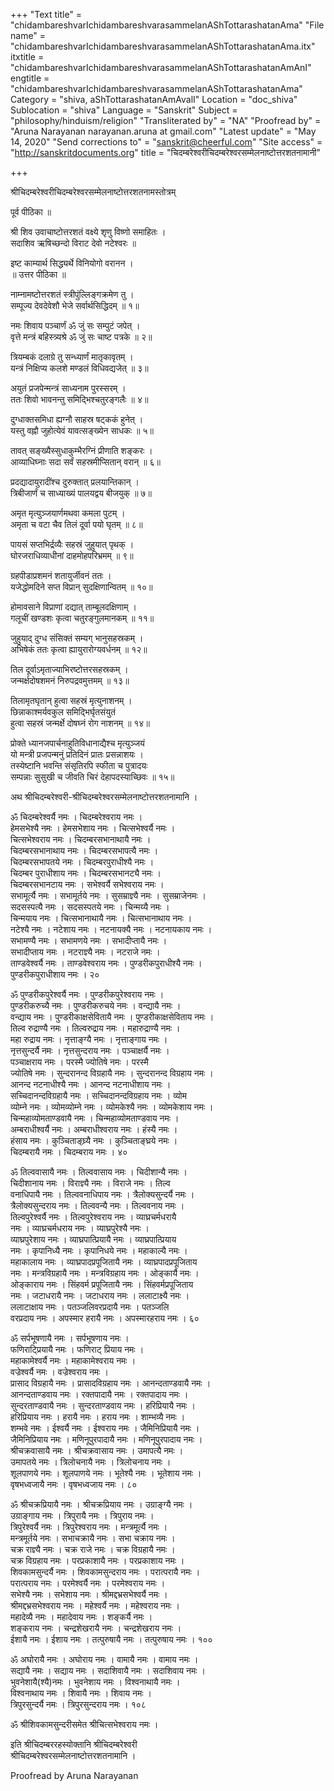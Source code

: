 +++
"Text title" = "chidambareshvarIchidambareshvarasammelanAShTottarashatanAma"
"File name" = "chidambareshvarIchidambareshvarasammelanAShTottarashatanAma.itx"
itxtitle = "chidambareshvarIchidambareshvarasammelanAShTottarashatanAmAnI"
engtitle = "chidambareshvarIchidambareshvarasammelanAShTottarashatanAma"
Category = "shiva, aShTottarashatanAmAvalI"
Location = "doc_shiva"
Sublocation = "shiva"
Language = "Sanskrit"
Subject = "philosophy/hinduism/religion"
"Transliterated by" = "NA"
"Proofread by" = "Aruna Narayanan narayanan.aruna at gmail.com"
"Latest update" = "May 14, 2020"
"Send corrections to" = "sanskrit@cheerful.com"
"Site access" = "http://sanskritdocuments.org"
title = "चिदम्बरेश्वरीचिदम्बरेश्वरसम्मेलनाष्टोत्तरशतनामानी"

+++
  
 श्रीचिदम्बरेश्वरीचिदम्बरेश्वरसम्मेलनाष्टोत्तरशतनामस्तोत्रम्   
  
पूर्व पीठिका ॥  
  
श्री शिव उवाचाष्टोत्तरशतं वक्ष्ये शृणु विष्णो समाहितः ।  
सदाशिव ऋषिच्छन्दो विराट देवो नटेश्वरः ॥  
  
इष्ट काम्यार्थ सिद्ध्यर्थे विनियोगो वरानन ।  
 ॥ उत्तर पीठिका ॥  
  
नाम्नामष्टोत्तरशतं स्त्रीपुंल्लिङ्गक्रमेण तु ।  
सम्पूज्य देवदेवेशौ भेजे सर्वार्थसिद्धिदम् ॥ १॥  
  
नमः शिवाय पञ्चार्णं ॐ जुं सः सम्पुटं जपेत् ।  
वृत्ते मन्त्रं बहिस्त्र्यश्रे ॐ जुं सः चाष्ट पत्रके ॥ २॥  
  
त्रियम्बकं दलाग्रे तु सन्ध्यार्णं मातृकावृतम् ।  
यन्त्रं निक्षिप्य कलशे मण्डलं विधिवद्यजेत् ॥ ३॥  
  
अयुतं प्रजपेन्मन्त्रं साध्यनाम पुरस्सरम् ।  
ततः शिवो भावनन्तु समिद्भिश्चतुरङ्गलैः ॥ ४॥  
  
दुग्धाक्तसमिधा ह्यग्नौ साहस्र षट्ककं हुनेत् ।  
यस्तु वह्नौ जुहोत्येवं यावत्सङ्ख्येन साधकः ॥ ५॥  
  
तावत् सङ्ख्यैस्सुधाकुम्भैरग्निं प्रीणाति शङ्करः ।  
आव्याधिघ्नाः सदा सर्वं सहस्रमीप्सितान् वरान् ॥ ६॥  
  
प्रदद्यादायुरादींश्च दुरुक्तात् प्रलयान्तिकान् ।  
त्रिबीजार्णं च साध्याख्यं पालयद्वय बीजयुक् ॥ ७॥  
  
अमृत मृत्युञ्जयार्णमथवा कमला पुटम् ।  
अमृता च वटा चैव तिलं दूर्वा पयो घृतम् ॥ ८॥  
  
पायसं सप्तभिर्द्रव्यैः सहस्रं जुहुयात् पृथक् ।  
घोरजराधिव्याधीनां दाहमोहपरिभ्रमम् ॥ ९॥  
  
ग्रहपीडाप्रशमनं शतायुर्जीवनं ततः ।  
यजेद्धोमदिने सप्त विप्रान् सुदक्षिणान्वितम् ॥ १०॥  
  
होमावसाने विप्राणां दद्यात् ताम्बूलदक्षिणाम् ।  
गलूचीं खण्डशः कृत्वा चतुरङ्गुलमानकम् ॥ ११॥  
  
जुहुयाद् दुग्ध संसिक्तं सम्यग् भानुसहस्रकम् ।  
अभिषेकं ततः कृत्वा ह्यायुरारोग्यवर्धनम् ॥ १२॥  
  
तिल दूर्वाऽमृताज्याभिरष्टोत्तरसहस्रकम् ।  
जन्मर्क्षदोषशमनं निरुपद्रवमुत्तमम् ॥ १३॥  
  
तिलामृतघृतान् हुत्वा सहस्रं मृत्युनाशनम् ।  
छिन्नाकाश्मर्यवकुल समिद्भिर्घृतसंयुतं  
हुत्वा सहस्रं जन्मर्क्षे दोषघ्नं रोग नाशनम् ॥ १४॥  
  
प्रोक्ते ध्यानजपार्चनाहुतिविधानाद्यैश्च मृत्युञ्जयं  
यो मन्त्री प्रजपन्मनुं प्रतिदिनं प्रातः प्रसन्नाशयः ।  
तस्येष्टानि भवन्ति संसृतिरपि स्फीता च पुत्रादयः  
सम्पन्नाः सुसुखी च जीवति चिरं देहापदस्याच्छिवः ॥ १५॥  
  
अथ श्रीचिदम्बरेश्वरी-श्रीचिदम्बरेश्वरसम्मेलनाष्टोत्तरशतनामानि ।  
  
ॐ चिदम्बरेश्वर्यै नमः । चिदम्बरेश्वराय नमः ।  
हेमसभेश्यै नमः । हेमसभेशाय नमः । चित्सभेश्वर्यै नमः ।  
चित्सभेश्वराय नमः । चिदम्बरसभानाथायै नमः ।  
चिदम्बरसभानाथाय नमः । चिदम्बरसभापत्यै नमः ।  
चिदम्बरसभापतये नमः । चिदम्बरपुराधीश्यै नमः ।  
चिदम्बर पुराधीशाय नमः । चिदम्बरसभानट्यै नमः ।  
चिदम्बरसभानटाय नमः । सभेश्वर्यै सभेश्वराय नमः ।  
सभामूर्त्यै नमः । सभामूर्तये नमः । सुसम्राज्ञ्यै नमः । सुसम्राजेनमः ।  
सदसस्पत्यै नमः । सदसस्पतये नमः । चिन्मय्यै नमः ।  
चिन्मयाय नमः । चित्सभानाथायै नमः । चित्सभानाथाय नमः ।  
नटेश्यै नमः । नटेशाय नमः । नटनायक्यै नमः । नटनायकाय नमः ।  
सभामण्यै नमः । सभामणये नमः । सभादीप्तायै नमः ।  
सभादीप्ताय नमः । नटराज्ञ्यै नमः । नटराजे नमः ।  
ताण्डवेश्वर्यै नमः । ताण्डवेश्वराय नमः । पुण्डरीकपुराधीश्यै नमः ।  
पुण्डरीकपुराधीशाय नमः । २०  
  
ॐ पुण्डरीकपुरेश्वर्यै नमः । पुण्डरीकपुरेश्वराय नमः ।  
पुण्डरीकरुच्यै नमः । पुण्डरीकरुचये नमः । वन्द्यायै नमः ।  
वन्द्याय नमः । पुण्डरीकाक्षसेवितायै नमः । पुण्डरीकाक्षसेविताय नमः ।  
तिल्व रुद्राण्यै नमः । तिल्वरुद्राय नमः । महारुद्राण्यै नमः ।  
महा रुद्राय नमः । नृत्ताङ्ग्यै नमः । नृत्ताङ्गाय नमः ।  
नृत्तसुन्दर्यै नमः । नृत्तसुन्दराय नमः । पञ्चाक्षर्यै नमः ।  
पञ्चाक्षराय नमः । परस्मै ज्योतिषे नमः । परस्मै  
ज्योतिषे नमः । सुन्दरानन्द विग्रहायै नमः । सुन्दरानन्द विग्रहाय नमः ।  
आनन्द नटनाधीश्यै नमः । आनन्द नटनाधीशाय नमः ।  
सच्चिदानन्दविग्रहायै नमः । सच्चिदानन्दविग्रहाय नमः । व्योम  
व्योम्ने नमः । व्योमव्योम्ने नमः । व्योमकेश्यै नमः । व्योमकेशाय नमः ।  
चिन्महाव्योमताण्डवायै नमः । चिन्महाव्योमताण्डवाय नमः ।  
अम्बराधीश्वर्यै नमः । अम्बराधीश्वराय नमः । हंस्यै नमः ।  
हंसाय नमः । कुञ्चिताङ्घ्र्यै नमः । कुञ्चिताङ्घ्रये नमः ।  
चिदम्बरायै नमः । चिदम्बराय नमः । ४०  
  
ॐ तिल्ववासायै नमः । तिल्ववासाय नमः । चिदीशान्यै नमः ।  
चिदीशानाय नमः । विराज्ञ्यै नमः । विराजे नमः । तिल्व  
वनाधिपायै नमः । तिल्ववनाधिपाय नमः । त्रैलोक्यसुन्दर्यै नमः ।  
त्रैलोक्यसुन्दराय नमः । तिल्ववन्यै नमः । तिल्ववनाय नमः ।  
तिल्वपुरेश्वर्यै नमः । तिल्वपुरेश्वराय नमः । व्याघ्रचर्मधरायै  
नमः । व्याघ्रचर्मधराय नमः । व्याघ्रपुरेश्यै नमः ।  
व्याघ्रपुरेशाय नमः । व्याघ्रपात्प्रियायै नमः । व्याघ्रपात्प्रियाय  
नमः । कृपानिध्यै नमः । कृपानिधये नमः । महाकाल्यै नमः ।  
महाकालाय नमः । व्याघ्रपादप्रपूजितायै नमः । व्याघ्रपादप्रपूजिताय  
नमः । मन्त्रविग्रहायै नमः । मन्त्रविग्रहाय नमः । ओङ्कार्यै नमः ।  
ओङ्काराय नमः । सिंहवर्म प्रपूजितायै नमः । सिंहवर्मप्रपूजिताय  
नमः । जटाधरायै नमः । जटाधराय नमः । ललाटाक्ष्यै नमः ।  
ललाटाक्षाय नमः । पतञ्जलिवरप्रदायै नमः । पतञ्जलि  
वरप्रदाय नमः । अपस्मार हरायै नमः । अपस्मारहराय नमः । ६०  
  
ॐ सर्पभूषणायै नमः । सर्पभूषणाय नमः ।  
फणिराट्प्रियायै नमः । फणिराट् प्रियाय नमः ।  
महाकामेश्वर्यै नमः । महाकामेश्वराय नमः ।  
वज्रेश्वर्यै नमः । वज्रेश्वराय नमः ।  
प्रासाद विग्रहायै नमः । प्रासादविग्रहाय नमः । आनन्दताण्डवायै नमः ।  
आनन्दताण्डवाय नमः । रक्तपादायै नमः । रक्तपादाय नमः ।  
सुन्दरताण्डवायै नमः । सुन्दरताण्डवाय नमः । हरिप्रियायै नमः ।  
हरिप्रियाय नमः । हरायै नमः । हराय नमः । शाम्भव्यै नमः ।  
शम्भवे नमः । ईश्वर्यै नमः । ईश्वराय नमः । जैमिनिप्रियायै नमः ।  
जैमिनिप्रियाय नमः । मणिनूपुरपादायै नमः । मणिनूपुरपादाय नमः ।  
श्रीचक्रवासायै नमः । श्रीचक्रवासाय नमः । उमापत्यै नमः ।  
उमापतये नमः । त्रिलोचनायै नमः । त्रिलोचनाय नमः ।  
शूलपाणये नमः । शूलपाणये नमः । भूतेश्यै नमः । भूतेशाय नमः ।  
वृषभध्वजायै नमः । वृषभध्वजाय नमः । ८०  
  
ॐ श्रीचक्रप्रियायै नमः । श्रीचक्रप्रियाय नमः । उग्राङ्ग्यै नमः ।  
उग्राङ्गाय नमः । त्रिपुरायै नमः । त्रिपुराय नमः ।  
त्रिपुरेश्वर्यै नमः । त्रिपुरेश्वराय नमः । मन्त्रमूर्त्यै नमः ।  
मन्त्रमूर्तये नमः । सभाचक्रायै नमः । सभा चक्राय नमः ।  
चक्र राज्ञ्यै नमः । चक्र राजे नमः । चक्र विग्रहायै नमः ।  
चक्र विग्रहाय नमः । परप्रकाशायै नमः । परप्रकाशाय नमः ।  
शिवकामसुन्दर्यै नमः । शिवकामसुन्दराय नमः । परात्परायै नमः ।  
परात्पराय नमः । परमेश्वर्यै नमः । परमेश्वराय नमः ।  
सभेश्यै नमः । सभेशाय नमः । श्रीमद्दभ्रसभेश्वर्यै नमः ।  
श्रीमद्दभ्रसभेश्वराय नमः । महेश्वर्यै नमः । महेश्वराय नमः ।  
महादेव्यै नमः । महादेवाय नमः । शङ्कर्यै नमः ।  
शङ्कराय नमः । चन्द्रशेखरायै नमः । चन्द्रशेखराय नमः ।  
ईशायै नमः । ईशाय नमः । तत्पुरुषायै नमः । तत्पुरुषाय नमः । १००  
  
ॐ अघोरायै नमः । अघोराय नमः । वामायै नमः । वामाय नमः ।  
सद्यायै नमः । सद्याय नमः । सदाशिवायै नमः । सदाशिवाय नमः ।  
भुवनेशायै(श्यै)नमः । भुवनेशाय नमः । विश्वनाथायै नमः ।  
विश्वनाथाय नमः । शिवायै नमः । शिवाय नमः ।  
त्रिपुरसुन्दर्यै नमः । त्रिपुरसुन्दराय नमः । १०८  
  
ॐ श्रीशिवकामसुन्दरीसमेत श्रीचित्सभेश्वराय नमः ।  
  
इति श्रीचिदम्बररहस्योक्तानि श्रीचिदम्बरेश्वरी  
श्रीचिदम्बरेश्वरसम्मेलनाष्टोत्तरशतनामानि ।  
  
  
Proofread by Aruna Narayanan  
  
